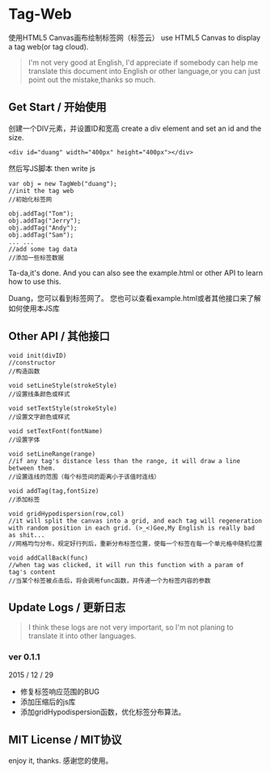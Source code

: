 # Tag-Web

使用HTML5 Canvas画布绘制标签网（标签云）
use HTML5 Canvas to display a tag web(or tag cloud).

> I'm not very good at English, I'd appreciate if somebody can help me translate this document into English or other language,or you can just point out the mistake,thanks so much.


## Get Start / 开始使用

创建一个DIV元素，并设置ID和宽高
create a div element and set an id and the size.

    <div id="duang" width="400px" height="400px"></div>

然后写JS脚本
then write js

    var obj = new TagWeb("duang");
    //init the tag web
    //初始化标签网
    
    obj.addTag("Tom");
    obj.addTag("Jerry");
    obj.addTag("Andy");
    obj.addTag("Sam");
    ... ...
    //add some tag data
    //添加一些标签数据

Ta-da,it's done.
And you can also see the example.html or other API to learn how to use this.

Duang，您可以看到标签网了。
您也可以查看example.html或者其他接口来了解如何使用本JS库

## Other API / 其他接口

    void init(divID)
    //constructor
    //构造函数
    
    void setLineStyle(strokeStyle)
    //设置线条颜色或样式
    
    void setTextStyle(strokeStyle)
    //设置文字颜色或样式
    
    void setTextFont(fontName)
    //设置字体
    
    void setLineRange(range)
    //if any tag's distance less than the range, it will draw a line between them.
    //设置连线的范围（每个标签间的距离小于该值时连线）
    
    void addTag(tag,fontSize)
    //添加标签
    
    void gridHypodispersion(row,col)
    //it will split the canvas into a grid, and each tag will regeneration with random position in each grid. (>_<)Gee,My English is really bad as shit...
    //网格均匀分布，规定好行列后，重新分布标签位置，使每一个标签在每一个单元格中随机位置
    
    void addCallBack(func)
    //when tag was clicked, it will run this function with a param of tag's content
    //当某个标签被点击后，将会调用func函数，并传递一个为标签内容的参数

## Update Logs / 更新日志
> I think these logs are not very important, so I'm not planing to translate it into other languages.


### ver 0.1.1
2015 / 12 / 29
* 修复标签响应范围的BUG
* 添加压缩后的js库
* 添加gridHypodispersion函数，优化标签分布算法。

## MIT License / MIT协议

enjoy it, thanks.
感谢您的使用。